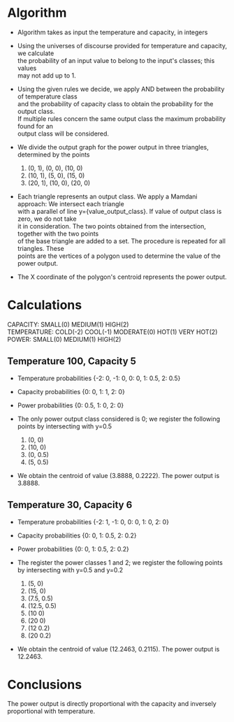 # Algorithm

* Algorithm takes as input the temperature and capacity, in integers

* Using the universes of discourse provided for temperature and capacity, we calculate\
  the probability of an input value to belong to the input's classes; this values\
  may not add up to 1.
 
* Using the given rules we decide, we apply AND between the probability of temperature class\
  and the probability of capacity class to obtain the probability for the output class.\
  If multiple rules concern the same output class the maximum probability found for an\
  output class will be considered.
  
* We divide the output graph for the power output in three triangles, determined by the points
    1. (0, 1),  (0, 0),  (10, 0)
    2. (10, 1), (5, 0),  (15, 0)
    3. (20, 1), (10, 0), (20, 0)

* Each triangle represents an output class. We apply a Mamdani approach: We intersect each triangle\
  with a parallel of line y={value_output_class}. If value of output class is zero, we do not take\
  it in consideration. The two points obtained from the intersection, together with the two points\
  of the base triangle are added to a set. The procedure is repeated for all triangles. These\
  points are the vertices of a polygon used to determine the value of the power output.
  
* The X coordinate of the polygon's centroid represents the power output.


# Calculations

CAPACITY: SMALL(0) MEDIUM(1) HIGH(2) <br>
TEMPERATURE: COLD(-2) COOL(-1) MODERATE(0) HOT(1) VERY HOT(2) <br>
POWER: SMALL(0) MEDIUM(1) HIGH(2) <br>

## Temperature 100, Capacity 5

* Temperature probabilities {-2: 0, -1: 0, 0: 0, 1: 0.5, 2: 0.5}

* Capacity probabilities    {0: 0, 1: 1, 2: 0}

* Power probabilities       {0: 0.5, 1: 0, 2: 0}

* The only power output class considered is 0; we register the following points by intersecting with y=0.5
    1. (0, 0)
    2. (10, 0)
    3. (0, 0.5)
    4. (5, 0.5)
    
* We obtain the centroid of value (3.8888, 0.2222). The power output is 3.8888.


## Temperature 30, Capacity 6

* Temperature probabilities {-2: 1, -1: 0, 0: 0, 1: 0, 2: 0}

* Capacity probabilities    {0: 0, 1: 0.5, 2: 0.2}

* Power probabilities       {0: 0, 1: 0.5, 2: 0.2}

* The register the power classes 1 and 2; we register the following points by intersecting with y=0.5 and y=0.2
    1. (5, 0)
    2. (15, 0)
    3. (7.5, 0.5)
    4. (12.5, 0.5)
    5. (10 0)
    6. (20 0)
    7. (12 0.2)
    8. (20 0.2)
    
* We obtain the centroid of value (12.2463, 0.2115). The power output is 12.2463.


# Conclusions

The power output is directly proportional with the capacity and inversely proportional with temperature.
